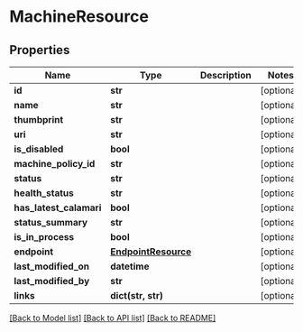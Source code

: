 # MachineResource

## Properties
Name | Type | Description | Notes
------------ | ------------- | ------------- | -------------
**id** | **str** |  | [optional] 
**name** | **str** |  | [optional] 
**thumbprint** | **str** |  | [optional] 
**uri** | **str** |  | [optional] 
**is_disabled** | **bool** |  | [optional] 
**machine_policy_id** | **str** |  | [optional] 
**status** | **str** |  | [optional] 
**health_status** | **str** |  | [optional] 
**has_latest_calamari** | **bool** |  | [optional] 
**status_summary** | **str** |  | [optional] 
**is_in_process** | **bool** |  | [optional] 
**endpoint** | [**EndpointResource**](EndpointResource.md) |  | [optional] 
**last_modified_on** | **datetime** |  | [optional] 
**last_modified_by** | **str** |  | [optional] 
**links** | **dict(str, str)** |  | [optional] 

[[Back to Model list]](../README.md#documentation-for-models) [[Back to API list]](../README.md#documentation-for-api-endpoints) [[Back to README]](../README.md)


